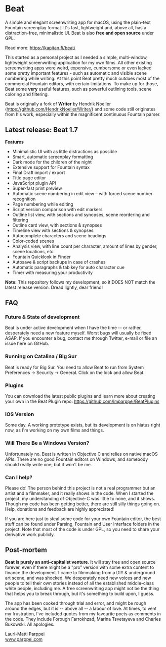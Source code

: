 # Beat

A simple and elegant screenwriting app for macOS, using the plain-text Fountain screenplay format. It's fast, lightweight and, above all, has a distraction-free, minimalistic UI. Beat is also **free and open source** under GPL.

Read more: https://kapitan.fi/beat/

This started as a personal project as I needed a simple, multi-window, lightweight screenwriting application for my own films. All other existing screenwriting apps were weird, expensive, cumbersome or even lacked some pretty important features - such as automatic and visible scene numbering while writing. At this point Beat pretty much outdoes most of the commercial Fountain editors, with certain limitations. To make up for those, Beat some **very** useful features, such as powerful outlining tools, scene coloring and filtering. 

Beat is originally a fork of **Writer** by Hendrik Noeller (https://github.com/HendrikNoeller/Writer/) and some code still originates from his work, especially within the magnificent continuous Fountain parser. 


## Latest release: Beat 1.7

**Features**
* Minimalistic UI with as little distractions as possible
* Smart, automatic screenplay formatting
* Dark mode for the children of the night
* Extensive support for Fountain syntax
* Final Draft import / export
* Title page editor
* JavaScript plugin API
* Super-fast print preview
* Automatic scene numbering in edit view – with forced scene number recognition
* Page numbering while editing
* Script version comparison with edit markers
* Outline list view, with sections and synopses, scene reordering and filtering
* Outline card view, with sections & synopses
* Timeline view with sections & synopses
* Autocomplete characters and scene headings
* Color-coded scenes
* Analysis view, with line count per character, amount of lines by gender, scene locations, etc.
* Fountain Quicklook in Finder
* Autosave & script backups in case of crashes 
* Automatic paragraphs & tab key for auto character cue
* Timer with measuring your productivity

**Note:** This repository follows my development, so it DOES NOT match the latest release version. Dread lightly, dear friend!


## FAQ

### Future & State of development

Beat is under active development when I have the time -- or rather, desperately need a new feature myself. Worst bugs will usually be fixed ASAP. If you encounter a bug, contact me through Twitter, e-mail or file an issue here on GitHub. 

### Running on Catalina / Big Sur

Beat is ready for Big Sur. You need to allow Beat to run from System Preferences → Security → General. Click on the lock and allow Beat.

### Plugins

You can download the latest public plugins and learn more about creating your own in the Beat Plugin repo: https://github.com/lmparppei/BeatPlugins

### iOS Version

Some day. A working prototype exists, but its development is on hiatus right now, as I'm working on my own films and things.  

### Will There Be a Windows Version? 

Unfortunately no. Beat is written in Objective C and relies on native macOS APIs. There are no good Fountain editors on Windows, and somebody should really write one, but it won't be me.

### Can I help?

Please do! The person behind this project is not a real programmer but an artist and a filmmaker, and it really shows in the code. When I started the project, my understanding of Objective-C was little to none, and it shows. Though my code has been getting better, there are still silly things going on. Help, donations and feedback are highly appreciated! 

If you are here just to steal some code for your own Fountain editor, the best stuff can be found under Parsing, Fountain and User Interface folders in the project. Note that most of the code is under GPL, so you need to share your derivative work publicly. 

## Post-mortem

**Beat is purely an anti-capitalist venture**. It will stay free and open source forever, even if there might be a "pro" version with some extra content to finance the development. I came to filmmaking from a DIY & underground art scene, and was shocked. We desperately need new voices and new people to tell their own stories instead of all the established middle-class white people, including me. A free screenwriting app might not be the thing that helps you to break through, but it's something to build upon, I guess. 

The app has been cooked through trial and error, and might be rough around the edges, but it is -- above all -- a labour of love. At times, to vent my frustration, I've included quotes from my favourite poets as comments in the code. They include Forough Farrokhzad, Marina Tsvetayeva and Charles Bukowski. All apologies.

Lauri-Matti Parppei  
www.parppei.com  
